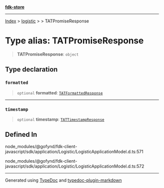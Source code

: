 [**fdk-store**](../../../README.md)
***

[Index](../../../API.md) > [logistic](../../README.md) > [<internal>](../README.md) > TATPromiseResponse

# Type alias: TATPromiseResponse

> **TATPromiseResponse**: `object`

## Type declaration

### `formatted`

> `optional` **formatted**: [`TATFormattedResponse`](type-alias.TATFormattedResponse.md)

***

### `timestamp`

> `optional` **timestamp**: [`TATTimestampResponse`](type-alias.TATTimestampResponse.md)

## Defined In

node\_modules/@gofynd/fdk-client-javascript/sdk/application/Logistic/LogisticApplicationModel.d.ts:571

node\_modules/@gofynd/fdk-client-javascript/sdk/application/Logistic/LogisticApplicationModel.d.ts:572

***
Generated using [TypeDoc](https://typedoc.org/) and [typedoc-plugin-markdown](https://www.npmjs.com/package/typedoc-plugin-markdown)
